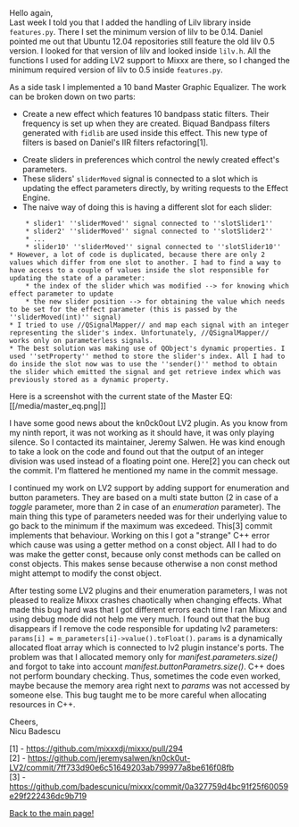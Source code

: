 Hello again,  
Last week I told you that I added the handling of Lilv library inside
`features.py`. There I set the minimum version of lilv to be 0.14.
Daniel pointed me out that Ubuntu 12.04 repositories still feature the
old lilv 0.5 version. I looked for that version of lilv and looked
inside `lilv.h`. All the functions I used for adding LV2 support to
Mixxx are there, so I changed the minimum required version of lilv to
0.5 inside `features.py`.

As a side task I implemented a 10 band Master Graphic Equalizer. The
work can be broken down on two parts:

  - Create a new effect which features 10 bandpass static filters. Their
    frequency is set up when they are created. Biquad Bandpass filters
    generated with `fidlib` are used inside this effect. This new type
    of filters is based on Daniel's IIR filters refactoring\[1\].

<!-- end list -->

  - Create sliders in preferences which control the newly created
    effect's parameters.
  - These sliders' `sliderMoved` signal is connected to a slot which is
    updating the effect parameters directly, by writing requests to the
    Effect Engine.
  - The naive way of doing this is having a different slot for each
    slider:

<!-- end list -->

``` 
    * slider1' ''sliderMoved'' signal connected to ''slotSlider1''
    * slider2' ''sliderMoved'' signal connected to ''slotSlider2''
    * ...
    * slider10' ''sliderMoved'' signal connected to ''slotSlider10''
* However, a lot of code is duplicated, because there are only 2 values which differ from one slot to another. I had to find a way to have access to a couple of values inside the slot responsible for updating the state of a parameter:
    * the index of the slider which was modified --> for knowing which effect parameter to update
    * the new slider position --> for obtaining the value which needs to be set for the effect parameter (this is passed by the ''sliderMoved(int)'' signal)
* I tried to use //QSignalMapper// and map each signal with an integer representing the slider's index. Unfortunately, //QSignalMapper// works only on parameterless signals.
* The best solution was making use of QObject's dynamic properties. I used ''setProperty'' method to store the slider's index. All I had to do inside the slot now was to use the ''sender()'' method to obtain the slider which emitted the signal and get retrieve index which was previously stored as a dynamic property.
```

Here is a screenshot with the current state of the Master
EQ:[[/media/master_eq.png|]]

I have some good news about the kn0ck0out LV2 plugin. As you know from
my ninth report, it was not working as it should have, it was only
playing silence. So I contacted its maintainer, Jeremy Salwen. He was
kind enough to take a look on the code and found out that the output of
an integer division was used instead of a floating point one. Here\[2\]
you can check out the commit. I'm flattered he mentioned my name in the
commit message.

I continued my work on LV2 support by adding support for enumeration and
button parameters. They are based on a multi state button (2 in case of
a *toggle* parameter, more than 2 in case of an *enumeration*
parameter). The main thing this type of parameters needed was for their
underlying value to go back to the minimum if the maximum was excedeed.
This\[3\] commit implements that behaviour. Working on this I got a
"strange" C++ error which cause was using a getter method on a const
object. All I had to do was make the getter const, because only const
methods can be called on const objects. This makes sense because
otherwise a non const method might attempt to modify the const object.

After testing some LV2 plugins and their enumeration parameters, I was
not pleased to realize Mixxx crashes chaotically when changing effects.
What made this bug hard was that I got different errors each time I ran
Mixxx and using debug mode did not help me very much. I found out that
the bug disappears if I remove the code responsible for updating lv2
parameters: `params[i] = m_parameters[i]->value().toFloat()`. `params`
is a dynamically allocated float array which is connected to lv2 plugin
instance's ports. The problem was that I allocated memory only for
*manifest.parameters.size()* and forgot to take into account
*manifest.buttonParametrs.size()*. C++ does not perform boundary
checking. Thus, sometimes the code even worked, maybe because the memory
area right next to *params* was not accessed by someone else. This bug
taught me to be more careful when allocating resources in C++.

Cheers,  
Nicu Badescu

\[1\] - <https://github.com/mixxxdj/mixxx/pull/294>  
\[2\] -
<https://github.com/jeremysalwen/kn0ck0ut-LV2/commit/7ff733d90e6c51649203ab799977a8be616f08fb>  
\[3\] -
<https://github.com/badescunicu/mixxx/commit/0a327759d4bc91f25f60059e29f222436dc9b719>  

[Back to the main page\!](extending_the_effects_engine)
